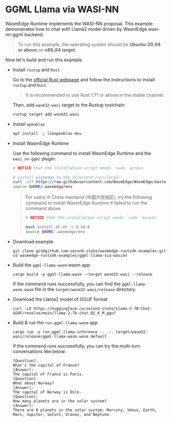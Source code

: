 # GGML Llama via WASI-NN

WasmEdge Runtime implements the WASI-NN proposal. This example demonstrates how to chat with Llama2 model driven by WasmEdge wasi-nn-ggml backend.

> To run this example, the operating system should be **Ubuntu-20.04 or above** on **x86_64 target**.

Now let's build and run this example.

- Install `rustup` and `Rust`

  Go to the [official Rust webpage](https://www.rust-lang.org/tools/install) and follow the instructions to install `rustup` and `Rust`.

  > It is recommended to use Rust 1.71 or above in the stable channel.

  Then, add `wasm32-wasi` target to the Rustup toolchain:

  ```bash
  rustup target add wasm32-wasi
  ```

- Install `openblas`

  ```bash
  apt install -y libopenblas-dev
  ```

- Install WasmEdge Runtime

  Use the following command to install WasmEdge Runtime and the `wasi_nn-ggml` plugin:

  ```bash
  # NOTICE that the installation script needs `sudo` access

  # install wasmedge to the directory /usr/local/
  curl -sSf https://raw.githubusercontent.com/WasmEdge/WasmEdge/master/utils/install.sh | bash -s -- -v 0.14.0
  source $HOME/.wasmedge/env
  ```

  > For users in China mainland (中国大陆地区), try the following command to install WasmEdge Runtime if failed to run the command above
  >
  > ```bash
  > # NOTICE that the installation script needs `sudo` access
  >
  > bash install_zh.sh -v 0.14.0
  > source $HOME/.wasmedge/env
  > ```

- Download example

  ```console
  git clone git@github.com:second-state/wasmedge-rustsdk-examples.git
  cd wasmedge-rustsdk-examples/ggml-llama-via-wasinn
  ```

- Build the `ggml-llama-wasm` wasm app

  ```console
  cargo build -p ggml-llama-wasm --target wasm32-wasi --release
  ```

  If the command runs successfully, you can find the `ggml-llama-wasm.wasm` file in the `target/wasm32-wasi/release` directory.

- Download the Llama2 model of GGUF format

  ```console
  curl -LO https://huggingface.co/second-state/Llama-2-7B-Chat-GGUF/resolve/main/llama-2-7b-chat.Q5_K_M.gguf
  ```

- Build & run the `run-ggml-llama-wasm` app

  ```console
  cargo run -p run-ggml-llama-inference -- .:. target/wasm32-wasi/release/ggml-llama-wasm.wasm default
  ```

  If the command runs successfully, you can try the multi-turn conversations like below:

  ```console
  [Question]:
  What's the capital of France?
  [Answer]:
  The capital of France is Paris.
  [Question]:
  What about Norway?
  [Answer]:
  The capital of Norway is Oslo.
  [Question]:
  How many planets are in the solar system?
  [Answer]:
  There are 8 planets in the solar system: Mercury, Venus, Earth, Mars, Jupiter, Saturn, Uranus, and Neptune.
  ```
